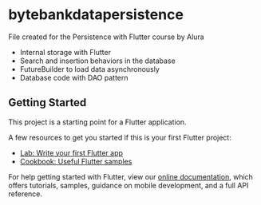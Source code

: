 # bytebankdatapersistence

File created for the Persistence with Flutter course by Alura

- Internal storage with Flutter
- Search and insertion behaviors in the database
- FutureBuilder to load data asynchronously
- Database code with DAO pattern

## Getting Started

This project is a starting point for a Flutter application.

A few resources to get you started if this is your first Flutter project:

- [Lab: Write your first Flutter app](https://flutter.dev/docs/get-started/codelab)
- [Cookbook: Useful Flutter samples](https://flutter.dev/docs/cookbook)

For help getting started with Flutter, view our
[online documentation](https://flutter.dev/docs), which offers tutorials,
samples, guidance on mobile development, and a full API reference.
